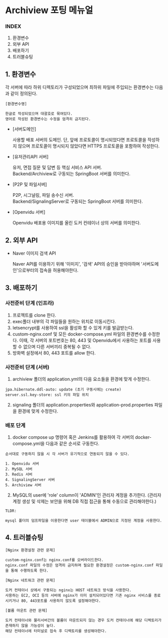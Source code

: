 # Archiview 포팅 메뉴얼

### INDEX

1. 환경변수
2. 외부 API
3. 배포하기
4. 트러블슈팅

## 1. 환경변수

각 서버에 따라 하위 디렉토리가 구성되었으며 최하위 파일에 주입되는 환경변수는 다음과 같이 정의된다.

```
[환경변수명]

한글로 작성되었으며 대괄호로 묶여있다.
영어로 작성된 환경변수는 수정을 엄격히 금지된다.
```

- [서버도메인]

  사용할 배포 서버의 도메인. 단, 앞에 프로토콜이 명시되었다면 프로토콜을 작성하지 않으며 프로토콜이 명시되지 않았다면 HTTPS 프로토콜을 포함하여 작성한다.

- [유저관리API 서버]

  유저, 면접 질문 및 답변 등 핵심 서비스 API 서버.<br>
  Backend/Archiview로 구동되는 SpringBoot 서버를 의미한다.

- [P2P 및 파일서버]

  P2P, 시그널링, 파일 송수신 서버. <br>
  Backend/SignalingServer로 구동되는 SpringBoot 서버를 의미한다.

- [Openvidu 서버]

  Openvidu 배포용 이미지를 올린 도커 컨테이너 상의 서버를 의미한다.

## 2. 외부 API

- Naver 이미지 검색 API

  Naver API를 이용하기 위해 '이미지', '검색' API의 승인을 받아야하며 '서버도메인'으로부터의 접속을 허용해야한다.

## 3. 배포하기

### 사전준비 단계 (인프라)

1. 프로젝트를 clone 한다.
2. exec폴더 내부의 각 파일들을 원하는 위치로 이동시킨다.
3. letsencrypt를 사용하여 ssl을 활성화 할 수 있게 키를 발급받는다.
4. custom-nginx.conf 및 모든 docker-compose.yml 파일의 환경변수를 수정한다. 이때, 각 서버의 포트번호는 80, 443 및 Openvidu에서 사용하는 포트를 사용할 수 없으며 다른 서버끼리 중복될 수 없다.
5. 방화벽 설정에서 80, 443 포트를 allow 한다.

### 사전준비 단계 (서버)

1. archiview 폴더의 application.yml의 다음 요소들을 환경에 맞게 수정한다.

```
jpa.hibernate.ddl-auto: update (초기 구동시에는 create)
server.ssl.key-store: ssl 키의 파일 위치
```

2. signaling 폴더의 application.properties와 application-prod.properties 파일을 환경에 맞게 수정한다.

### 배포 단계

1. docker compose up 명령어 혹은 Jenkins를 활용하여 각 서버의 docker-compose.yml을 다음과 같은 순서로 구동한다.

```
순서대로 구동하지 않을 시 각 서버가 유기적으로 연동되지 않을 수 있다.

1. Openvidu 서버
2. MySQL 서버
3. Redis 서버
4. SignalingServer 서버
5. Archiview 서버
```

2. MySQL의 user에 'role' column이 'ADMIN'인 관리자 계정을 추가한다. (관리자 계정 생성 및 삭제는 보안을 위해 DB 직접 접근을 통해 수동으로 관리해야한다.)

```
TLDR:

mysql 폴더의 덤프파일을 이용한다면 user 테이블에서 ADMIN으로 지정된 계정을 사용한다.
```

## 4. 트러블슈팅

```
[Nginx 환경설정 관련 문제]

custom-nginx.conf는 nginx.conf를 오버라이드한다.
nginx.conf 파일의 수정은 엄격히 금지하며 필요한 환경설정은 custom-nginx.conf 파일을 통해 수행하도록 한다.
```

```
[Nginx 네트워크 관련 문제]

도커 컨테이너 상에서 구동되는 nginx는 HOST 네트워크 방식을 사용한다.
사용하는 EC2, OCI 등의 서버에 nginx가 이미 설치되어있다면 기존 nginx 서비스를 종료시키거나 80, 443포트를 사용하지 않도록 설정해야한다.
```

```
[볼륨 마운트 관련 문제]

도커 컨테이너와 물리서버간의 볼륨이 마운트되지 않는 경우 도커 컨테이너에 해당 디렉토리가 존재하지 않을 가능성이 높다.
해당 컨테이너에 터미널로 접속 후 디렉토리를 생성해야한다.
```
